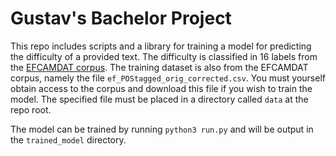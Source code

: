 # Gustav's Bachelor Project

This repo includes scripts and a library for training a model for predicting the difficulty of
a provided text. The difficulty is classified in 16 labels from the [EFCAMDAT corpus](https://ef-lab.mmll.cam.ac.uk/EFCAMDAT.html).
The training dataset is also from the EFCAMDAT corpus, namely the file `ef_POStagged_orig_corrected.csv`.
You must yourself obtain access to the corpus and download this file if you wish to train the
model. The specified file must be placed in a directory called `data` at the repo root.

The model can be trained by running `python3 run.py` and will be output in the `trained_model`
directory.
